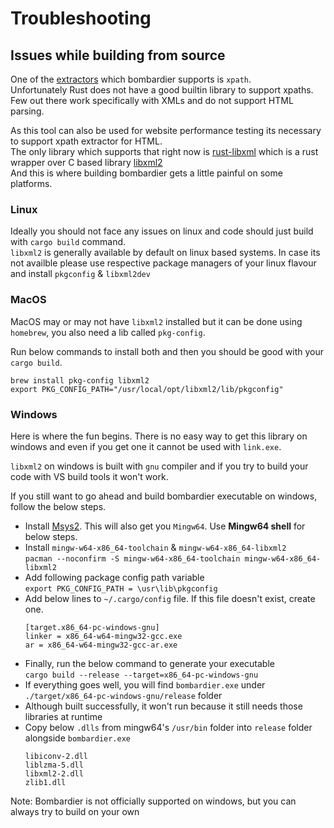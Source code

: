 # Troubleshooting

## Issues while building from source
One of the [extractors](extractors.md) which bombardier supports is `xpath`.  
Unfortunately Rust does not have a good builtin library to support xpaths. Few out there work specifically with XMLs and do not support HTML parsing.  
  
As this tool can also be used for website performance testing its necessary to support xpath extractor for HTML.  
The only library which supports that right now is [rust-libxml](https://github.com/KWARC/rust-libxml) which is a rust wrapper over C based library [libxml2](http://xmlsoft.org/)  
And this is where building bombardier gets a little painful on some platforms.  

### Linux
Ideally you should not face any issues on linux and code should just build with `cargo build` command.  
`libxml2` is generally available by default on linux based systems. 
In case its not availble please use respective package managers of your linux flavour and install `pkgconfig` & `libxml2dev` 

### MacOS
MacOS may or may not have `libxml2` installed but it can be done using `homebrew`, you also need a lib called `pkg-config`. 
  
Run below commands to install both and then you should be good with your `cargo build`.  
```
brew install pkg-config libxml2
export PKG_CONFIG_PATH="/usr/local/opt/libxml2/lib/pkgconfig"
```

### Windows
Here is where the fun begins. There is no easy way to get this library on windows and even if you get one it cannot be used with `link.exe`.  
  
`libxml2` on windows is built with `gnu` compiler and if you try to build your code with VS build tools it won't work.  
  
If you still want to go ahead and build bombardier executable on windows, follow the below steps. 
- Install [Msys2](http://www.mingw.org/wiki/MSYS). This will also get you `Mingw64`. Use **Mingw64 shell** for below steps.  
- Install `mingw-w64-x86_64-toolchain` & `mingw-w64-x86_64-libxml2`  
  `pacman --noconfirm -S mingw-w64-x86_64-toolchain mingw-w64-x86_64-libxml2`
- Add following package config path variable  
  `export PKG_CONFIG_PATH = \usr\lib\pkgconfig`
- Add below lines to `~/.cargo/config` file. If this file doesn't exist, create one.  
  ```
  [target.x86_64-pc-windows-gnu]
  linker = x86_64-w64-mingw32-gcc.exe
  ar = x86_64-w64-mingw32-gcc-ar.exe
  ```
- Finally, run the below command to generate your executable  
  `cargo build --release --target=x86_64-pc-windows-gnu`
- If everything goes well, you will find `bombardier.exe` under `./target/x86_64-pc-windows-gnu/release` folder  
- Although built successfully, it won't run because it still needs those libraries at runtime
- Copy below `.dlls` from mingw64's `/usr/bin` folder into `release` folder alongside `bombardier.exe`  
  ```
  libiconv-2.dll
  liblzma-5.dll
  libxml2-2.dll
  zlib1.dll
  ```

Note: Bombardier is not officially supported on windows, but you can always try to build on your own